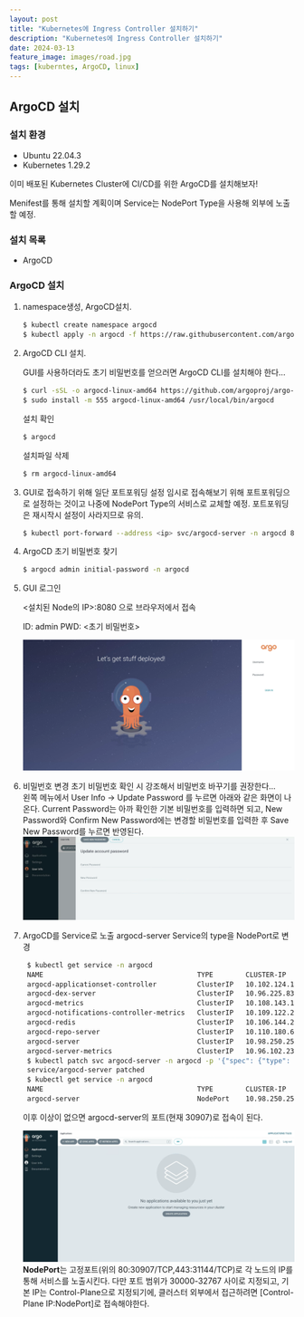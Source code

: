 ```yaml
---
layout: post
title: "Kubernetes에 Ingress Controller 설치하기"
description: "Kubernetes에 Ingress Controller 설치하기"
date: 2024-03-13
feature_image: images/road.jpg
tags: [kuberntes, ArgoCD, linux]
---
```

## ArgoCD 설치

### 설치 환경

- Ubuntu 22.04.3
- Kubernetes 1.29.2

이미 배포된 Kubernetes Cluster에 CI/CD를 위한 ArgoCD를 설치해보자!   

Menifest를 통해 설치할 계획이며 Service는 NodePort Type을 사용해 외부에 노출할 예정.

<!--more-->

### 설치 목록

- ArgoCD

### ArgoCD 설치
1. namespace생성, ArgoCD설치.

   ```bash
   $ kubectl create namespace argocd
   $ kubectl apply -n argocd -f https://raw.githubusercontent.com/argoproj/argo-cd/stable/manifests/install.yaml
   ```

2. ArgoCD CLI 설치.

   GUI를 사용하더라도 초기 비밀번호를 얻으러면 ArgoCD CLI를 설치해야 한다...
   ```bash
   $ curl -sSL -o argocd-linux-amd64 https://github.com/argoproj/argo-cd/releases/latest/download/argocd-linux-amd64
   $ sudo install -m 555 argocd-linux-amd64 /usr/local/bin/argocd
   ```

   설치 확인
   ```bash
   $ argocd
   ```

   설치파일 삭제
   ```bash
   $ rm argocd-linux-amd64
   ```

3. GUI로 접속하기 위해 일단 포트포워딩 설정
   임시로 접속해보기 위해 포트포워딩으로 설정하는 것이고 나중에 NodePort Type의 서비스로 교체할 예정. 포트포워딩은 재시작시 설정이 사라지므로 유의.

   ```bash
   $ kubectl port-forward --address <ip> svc/argocd-server -n argocd 8080:443
   ```

4. ArgoCD 초기 비밀번호 찾기
   ```bash
   $ argocd admin initial-password -n argocd
   ```

5. GUI 로그인
   
   <설치된 Node의 IP>:8080 으로 브라우저에서 접속    

   ID: admin
   PWD: <초기 비밀번호>   

   
   
   ![image-20240313213002944](images\image-20240313213002944-1710596552560-1.png)
   
6. 비밀번호 변경
   초기 비밀번호 확인 시 강조해서 비밀번호 바꾸기를 권장한다...   
   왼쪽 메뉴에서 User Info -> Update Password 를 누르면 아래와 같은 화면이 나온다. Current Password는 아까 확인한 기본 비밀번호를 입력하면 되고, New Password와 Confirm New Password에는 변경할 비밀번호를 입력한 후 Save New Password를 누르면 반영된다.
   ![image-20240313213440472](images\image-20240313213440472.png)

7. ArgoCD를 Service로 노출
   argocd-server Service의 type을 NodePort로 변경

   ```bash
    $ kubectl get service -n argocd
    NAME                                      TYPE        CLUSTER-IP       EXTERNAL-IP   PORT(S)                      AGE
    argocd-applicationset-controller          ClusterIP   10.102.124.16    <none>        7000/TCP,8080/TCP            39m
    argocd-dex-server                         ClusterIP   10.96.225.83     <none>        5556/TCP,5557/TCP,5558/TCP   39m
    argocd-metrics                            ClusterIP   10.108.143.143   <none>        8082/TCP                     39m
    argocd-notifications-controller-metrics   ClusterIP   10.109.122.212   <none>        9001/TCP                     39m
    argocd-redis                              ClusterIP   10.106.144.25    <none>        6379/TCP                     39m
    argocd-repo-server                        ClusterIP   10.110.180.61    <none>        8081/TCP,8084/TCP            39m
    argocd-server                             ClusterIP   10.98.250.254    <none>        80/TCP,443/TCP               39m
    argocd-server-metrics                     ClusterIP   10.96.102.237    <none>        8083/TCP                     39m
    $ kubectl patch svc argocd-server -n argocd -p '{"spec": {"type": "NodePort"}}'
    service/argocd-server patched
    $ kubectl get service -n argocd
    NAME                                      TYPE        CLUSTER-IP       EXTERNAL-IP   PORT(S)                      AGE
    argocd-server                             NodePort    10.98.250.254    <none>        80:30907/TCP,443:31144/TCP   40m
   ```

   이후 이상이 없으면 argocd-server의 포트(현재 30907)로 접속이 된다.

   ![image-20240313213122441](images\image-20240313213122441.png)
   **NodePort**는 고정포트(위의 80:30907/TCP,443:31144/TCP)로 각 노드의 IP를 통해 서비스를 노출시킨다. 다만 포트 범위가 30000-32767 사이로 지정되고, 기본 IP는 Control-Plane으로 지정되기에, 클러스터 외부에서 접근하려면 [Control-Plane IP:NodePort]로 접속해야한다.